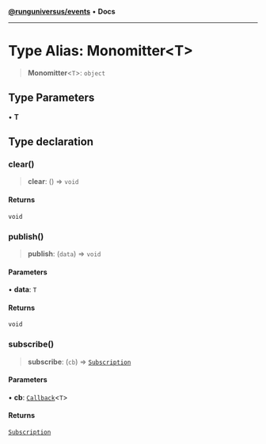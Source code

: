 [**@runguniversus/events**](../README.md) • **Docs**

---

# Type Alias: Monomitter\<T\>

> **Monomitter**\<`T`\>: `object`

## Type Parameters

• **T**

## Type declaration

### clear()

> **clear**: () => `void`

#### Returns

`void`

### publish()

> **publish**: (`data`) => `void`

#### Parameters

• **data**: `T`

#### Returns

`void`

### subscribe()

> **subscribe**: (`cb`) => [`Subscription`](Subscription.md)

#### Parameters

• **cb**: [`Callback`](Callback.md)\<`T`\>

#### Returns

[`Subscription`](Subscription.md)
